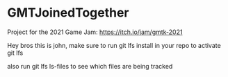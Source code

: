# GMTJoinedTogether
Project for the 2021 Game Jam: https://itch.io/jam/gmtk-2021

Hey bros this is john, make sure to run 
git lfs install
in your repo to activate git lfs

also run git lfs ls-files to see which files are being tracked
